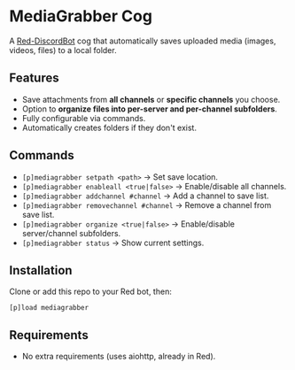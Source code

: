 # MediaGrabber Cog

A [Red-DiscordBot](https://github.com/Cog-Creators/Red-DiscordBot) cog that automatically saves uploaded media (images, videos, files) to a local folder.

## Features
- Save attachments from **all channels** or **specific channels** you choose.
- Option to **organize files into per-server and per-channel subfolders**.
- Fully configurable via commands.
- Automatically creates folders if they don't exist.

## Commands
- `[p]mediagrabber setpath <path>` → Set save location.
- `[p]mediagrabber enableall <true|false>` → Enable/disable all channels.
- `[p]mediagrabber addchannel #channel` → Add a channel to save list.
- `[p]mediagrabber removechannel #channel` → Remove a channel from save list.
- `[p]mediagrabber organize <true|false>` → Enable/disable server/channel subfolders.
- `[p]mediagrabber status` → Show current settings.

## Installation
Clone or add this repo to your Red bot, then:
```
[p]load mediagrabber
```

## Requirements
- No extra requirements (uses aiohttp, already in Red).
